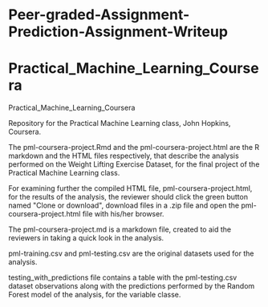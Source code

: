 # Peer-graded-Assignment-Prediction-Assignment-Writeup
# Practical_Machine_Learning_Coursera

Practical_Machine_Learning_Coursera

Repository for the Practical Machine Learning class, John Hopkins, Coursera.

The pml-coursera-project.Rmd and the pml-coursera-project.html are the R markdown and the HTML files respectively, that describe the analysis performed on the Weight Lifting Exercise Dataset, for the final project of the Practical Machine Learning class.

For examining further the compiled HTML file, pml-coursera-project.html, for the results of the analysis, the reviewer should click the green button named "Clone or download", download files in a .zip file and open the pml-coursera-project.html file with his/her browser.

The pml-coursera-project.md is a markdown file, created to aid the reviewers in taking a quick look in the analysis.

pml-training.csv and pml-testing.csv are the original datasets used for the analysis.

testing_with_predictions file contains a table with the pml-testing.csv dataset observations along with the predictions performed by the Random Forest model of the analysis, for the variable classe.